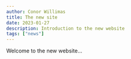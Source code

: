 ```yaml
---
author: Conor Willimas
title: The new site
date: 2023-01-27
description: Introduction to the new website
tags: ["news"]
---
```



Welcome to the new website...